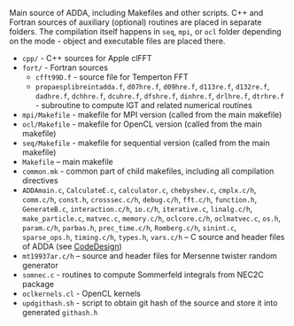 Main source of ADDA, including Makefiles and other scripts. C++ and Fortran sources of auxiliary (optional) routines are placed in separate folders. The compilation itself happens in `seq`, `mpi`, or `ocl` folder depending on the mode - object and executable files are placed there.
* `cpp/` - C++ sources for Apple clFFT
* `fort/` - Fortran sources
  * `cfft99D.f` - source file for Temperton FFT
  * `propaesplibreintadda.f`, `d07hre.f`, `d09hre.f`, `d113re.f`, `d132re.f`, `dadhre.f`, `dchhre.f`, `dcuhre.f`, `dfshre.f`, `dinhre.f`, `drlhre.f`, `dtrhre.f` - subroutine to compute IGT and related numerical routines
* `mpi/Makefile` - makefile for MPI version (called from the main makefile)
* `ocl/Makefile` - makefile for OpenCL version (called from the main makefile)
* `seq/Makefile` - makefile for sequential version (called from the main makefile)
* `Makefile` – main makefile
* `common.mk` - common part of child makefiles, including all compilation directives
* `ADDAmain.c`, `CalculateE.c`, `calculator.c`, `chebyshev.c`, `cmplx.c/h`, `comm.c/h`, `const.h`, `crosssec.c/h`, `debug.c/h`, `fft.c/h`, `function.h`, `GenerateB.c`, `interaction.c/h`, `io.c/h`, `iterative.c`, `linalg.c/h`, `make_particle.c`, `matvec.c`, `memory.c/h`, `oclcore.c/h`, `oclmatvec.c`, `os.h`, `param.c/h`, `parbas.h`, `prec_time.c/h`, `Romberg.c/h`, `sinint.c`, `sparse_ops.h`, `timing.c/h`, `types.h`, `vars.c/h` – C source and header files of ADDA (see [CodeDesign](https://github.com/adda-team/adda/wiki/CodeDesign))
* `mt19937ar.c/h` – source and header files for Mersenne twister random generator
* `somnec.c` - routines to compute Sommerfeld integrals from NEC2C package
* `oclkernels.cl` - OpenCL kernels
* `updgithash.sh` - script to obtain git hash of the source and store it into generated `githash.h`